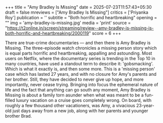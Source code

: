 +++
title = "Amy Bradley Is Missing"
date = 2025-07-23T11:57:43+05:30
draft = false
mreviews = ["Amy Bradley Is Missing"]
critics = ['Priyanka Roy']
publication = ''
subtitle = "Both horrific and heartbreaking"
opening = ""
img = 'amy-bradley-is-missing.jpg'
media = 'print'
source = "https://t2online.in/screen/streaming/review--amy-bradley-is-missing-is-both-horrific-and-heartbreaking/2000119"
score = 6
+++

There are true-crime documentaries — and then there is Amy Bradley is Missing. The three-episode watch chronicles a missing person story which is equal parts horrific and heartbreaking, appalling and astounding. Most users on Netflix, where the documentary series is trending in the Top 10 in many countries, have used a standout term to describe it: 'gobsmacking'. Which is what it exactly is, and then some more. This is a 'missing person' case which has lasted 27 years, and with no closure for Amy's parents and her brother. Still, they have decided to never give up hope, and more importantly, never cease trying. Bringing into focus the ephemeral nature of life and the fact that anything can go south any moment, Amy Bradley is Missing is about a family torn asunder when what was meant to be a fun-filled luxury vacation on a cruise goes completely wrong. On board, with roughly a few thousand other vacationers, was Amy, a vivacious 23-year-old just days away from a new job, along with her parents and younger brother Brad.
